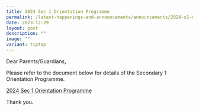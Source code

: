 ```yaml
---
title: 2024 Sec 1 Orientation Programme
permalink: /latest-happenings-and-announcements/announcements/2024-s1-orientation/
date: 2023-12-29
layout: post
description: ""
image: ""
variant: tiptap
---
```

<p>Dear Parents/Guardians,</p><p>Please refer to the document below for details of the Secondary 1 Orientation Programme.</p><p><a href="/files/2024/_Info_Sheet__2024_Sec_1_Orientation_Programme.pdf" rel="noopener noreferrer nofollow" target="_blank">2024 Sec 1 Orientation Programme</a></p><p>Thank you.</p>